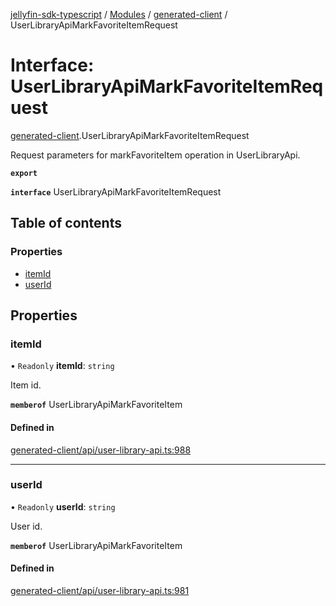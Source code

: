 [jellyfin-sdk-typescript](../README.md) / [Modules](../modules.md) / [generated-client](../modules/generated_client.md) / UserLibraryApiMarkFavoriteItemRequest

# Interface: UserLibraryApiMarkFavoriteItemRequest

[generated-client](../modules/generated_client.md).UserLibraryApiMarkFavoriteItemRequest

Request parameters for markFavoriteItem operation in UserLibraryApi.

**`export`**

**`interface`** UserLibraryApiMarkFavoriteItemRequest

## Table of contents

### Properties

- [itemId](generated_client.UserLibraryApiMarkFavoriteItemRequest.md#itemid)
- [userId](generated_client.UserLibraryApiMarkFavoriteItemRequest.md#userid)

## Properties

### itemId

• `Readonly` **itemId**: `string`

Item id.

**`memberof`** UserLibraryApiMarkFavoriteItem

#### Defined in

[generated-client/api/user-library-api.ts:988](https://github.com/thornbill/jellyfin-sdk-typescript/blob/7534c86/src/generated-client/api/user-library-api.ts#L988)

___

### userId

• `Readonly` **userId**: `string`

User id.

**`memberof`** UserLibraryApiMarkFavoriteItem

#### Defined in

[generated-client/api/user-library-api.ts:981](https://github.com/thornbill/jellyfin-sdk-typescript/blob/7534c86/src/generated-client/api/user-library-api.ts#L981)
